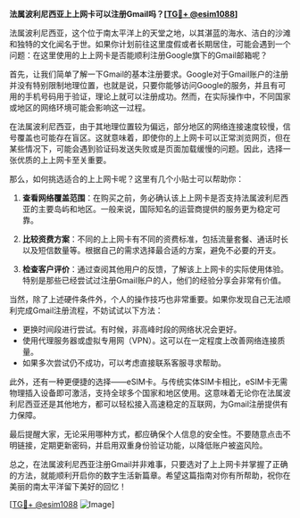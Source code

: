 **法属波利尼西亚上上网卡可以注册Gmail吗？[[TG💪+ @esim1088](https://t.me/s/esim1088)]**

法属波利尼西亚，这个位于南太平洋上的天堂之地，以其湛蓝的海水、洁白的沙滩和独特的文化闻名于世。如果你计划前往这里度假或者长期居住，可能会遇到一个问题：在这里使用的上上网卡是否能顺利注册Google旗下的Gmail邮箱呢？

首先，让我们简单了解一下Gmail的基本注册要求。Google对于Gmail账户的注册并没有特别限制地理位置，也就是说，只要你能够访问Google的服务，并且有可用的手机号码用于验证，理论上就可以注册成功。然而，在实际操作中，不同国家或地区的网络环境可能会影响这一过程。

在法属波利尼西亚，由于其地理位置较为偏远，部分地区的网络连接速度较慢，信号覆盖也可能存在盲区。这就意味着，即使你的上上网卡可以正常浏览网页，但在某些情况下，可能会遇到验证码发送失败或是页面加载缓慢的问题。因此，选择一张优质的上上网卡至关重要。

那么，如何挑选适合的上上网卡呢？这里有几个小贴士可以帮助你：

1. **查看网络覆盖范围**：在购买之前，务必确认该上上网卡是否支持法属波利尼西亚的主要岛屿和地区。一般来说，国际知名的运营商提供的服务更为稳定可靠。
   
2. **比较资费方案**：不同的上上网卡有不同的资费标准，包括流量套餐、通话时长以及短信数量等。根据自己的需求选择最合适的方案，避免不必要的开支。

3. **检查客户评价**：通过查阅其他用户的反馈，了解该上上网卡的实际使用体验。特别是那些已经尝试过注册Gmail账户的人，他们的经验分享会非常有价值。

当然，除了上述硬件条件外，个人的操作技巧也非常重要。如果你发现自己无法顺利完成Gmail注册流程，不妨试试以下方法：

- 更换时间段进行尝试。有时候，非高峰时段的网络状况会更好。
- 使用代理服务器或虚拟专用网（VPN）。这可以在一定程度上改善网络连接质量。
- 如果多次尝试仍不成功，可以考虑直接联系客服寻求帮助。

此外，还有一种更便捷的选择——eSIM卡。与传统实体SIM卡相比，eSIM卡无需物理插入设备即可激活，支持全球多个国家和地区使用。这意味着无论你在法属波利尼西亚还是其他地方，都可以轻松接入高速稳定的互联网，为Gmail注册提供有力保障。

最后提醒大家，无论采用哪种方式，都应确保个人信息的安全性。不要随意点击不明链接，定期更新密码，并启用双重身份验证功能，以降低账户被盗风险。

总之，在法属波利尼西亚注册Gmail并非难事，只要选对了上上网卡并掌握了正确的方法，就能顺利开启你的数字生活新篇章。希望这篇指南对你有所帮助，祝你在美丽的南太平洋留下美好的回忆！

[[TG💪+ @esim1088](https://t.me/s/esim1088) ![Image](https://i.postimg.cc/4NQfJmqS/Snipaste-2025-05-13-00-14-12.png)]